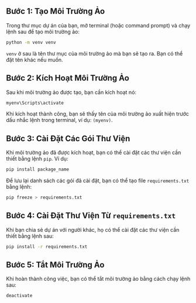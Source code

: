 ## Bước 1: Tạo Môi Trường Ảo

Trong thư mục dự án của bạn, mở terminal (hoặc command prompt) và chạy lệnh sau để tạo môi trường ảo:

```bash
python -m venv venv
```

`venv` ở sau là tên thư mục của môi trường ảo mà bạn sẽ tạo ra. Bạn có thể đặt tên khác nếu muốn.

## Bước 2: Kích Hoạt Môi Trường Ảo

Sau khi môi trường ảo được tạo, bạn cần kích hoạt nó:

  ```bash
  myenv\Scripts\activate
  ```

Khi kích hoạt thành công, bạn sẽ thấy tên của môi trường ảo xuất hiện trước dấu nhắc lệnh trong terminal, ví dụ: `(myenv)`.

## Bước 3: Cài Đặt Các Gói Thư Viện

Khi môi trường ảo đã được kích hoạt, bạn có thể cài đặt các thư viện cần thiết bằng lệnh `pip`. Ví dụ:

```bash
pip install package_name
```

Để lưu lại danh sách các gói đã cài đặt, bạn có thể tạo file `requirements.txt` bằng lệnh:

```bash
pip freeze > requirements.txt
```

## Bước 4: Cài Đặt Thư Viện Từ `requirements.txt`

Khi bạn chia sẻ dự án với người khác, họ có thể cài đặt các thư viện cần thiết bằng lệnh sau:

```bash
pip install -r requirements.txt
```

## Bước 5: Tắt Môi Trường Ảo

Khi hoàn thành công việc, bạn có thể tắt môi trường ảo bằng cách chạy lệnh sau:

```bash
deactivate
```